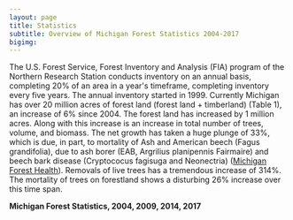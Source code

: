 ```yaml
---
layout: page
title: Statistics
subtitle: Overview of Michigan Forest Statistics 2004-2017
bigimg: 
---
```


<script src="https://jkcrosby3.github.io/MichiganForest/assets/statisticscharts.js"></script>	

The U.S. Forest Service, Forest Inventory and Analysis (FIA) program of the Northern Research Station conducts inventory on an annual basis, completing 20% of an area in a year's timeframe, completing inventory every five years. The annual inventory started in 1999.
Currently Michigan has over 20 million acres of forest land (forest land + timberland) (Table 1), an increase of 6% since 2004. The forest land has increased by 1 million acres. Along with this increase is an increase in total number of trees, volume, and biomass. The net growth has taken a huge plunge of 33%, which is due, in part, to mortality of Ash and American beech (Fagus grandifolia), due to ash borer (EAB, Argrilius planipennis Fairmaire) and beech bark disease (Cryptococus fagisuga and Neonectria) ([Michigan Forest Health](https://www.fs.fed.us/foresthealth/docs/fhh/MI_FHH_2008.pdf)). Removals of live trees has a tremendous increase of 314%. The mortality of trees on forestland shows a disturbing 26% increase over this time span.

**Michigan Forest Statistics, 2004, 2009, 2014, 2017**

<div id="michstats_div"
						style="width:800px;" ></div>

